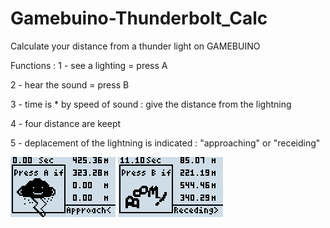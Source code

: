 # Gamebuino-Thunderbolt_Calc
Calculate your distance from a thunder light on GAMEBUINO

Functions :
1 - see a lighting = press A

2 - hear the sound = press B

3 - time is * by speed of sound : give the distance from the lightning

4 - four distance are keept

5 - deplacement of the lightning is indicated : "approaching" or "receiding"


![](https://github.com/Awot83/Gamebuino-Thunderbolt_Calc/blob/master/thunderbolt1b.gif?raw=true)
![](https://github.com/Awot83/Gamebuino-Thunderbolt_Calc/blob/master/thunderbolt2b.gif?raw=true)
